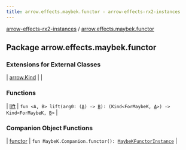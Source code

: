```yaml
---
title: arrow.effects.maybek.functor - arrow-effects-rx2-instances
---
```


[arrow-effects-rx2-instances](../index.html) / [arrow.effects.maybek.functor](./index.html)

## Package arrow.effects.maybek.functor

### Extensions for External Classes

| [arrow.Kind](arrow.-kind/index.html) |  |

### Functions

| [lift](lift.html) | `fun <A, B> lift(arg0: (`[`A`](lift.html#A)`) -> `[`B`](lift.html#B)`): (Kind<ForMaybeK, `[`A`](lift.html#A)`>) -> Kind<ForMaybeK, `[`B`](lift.html#B)`>` |

### Companion Object Functions

| [functor](functor.html) | `fun MaybeK.Companion.functor(): `[`MaybeKFunctorInstance`](../arrow.effects/-maybe-k-functor-instance/index.html) |

